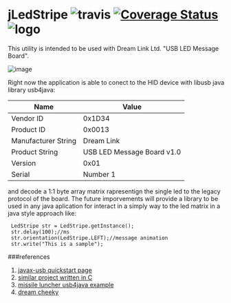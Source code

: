 # jLedStripe     ![travis](https://travis-ci.org/loreii/jLedStripe.svg?branch=master)  [![Coverage Status](https://coveralls.io/repos/github/loreii/jLedStripe/badge.svg?branch=master)](https://coveralls.io/github/loreii/jLedStripe?branch=master)        ![logo](https://cloud.githubusercontent.com/assets/1318102/23132748/e6f0c56c-f78e-11e6-801b-a0fc4f761cc8.png) 

This utility is intended to be used with Dream Link Ltd. "USB LED Message Board". 

![image](https://cloud.githubusercontent.com/assets/1318102/23132181/14c09758-f78d-11e6-91b6-b2085a39bfe0.png)

Right now the application is able to conect to the HID device with libusb java library usb4java: 

|Name                | Value |
|--------------------|-------|
|Vendor ID           | 0x1D34|
|Product ID          | 0x0013|
|Manufacturer String |Dream Link|
|Product String      |USB LED Message Board v1.0|
|Version             | 0x01|
|Serial              |Number 1| 

and decode a 1:1 byte array matrix rapresentign the single led to the legacy protocol of the board.
The future imporvements will provide a library to be used in any java aplication for interact in a simply way to the led matrix in a java style approach like:

```
 LedStripe str = LedStripe.getInstance();
 str.delay(100);//ms
 str.orientation(LedStripe.LEFT);//message animation
 str.write("This is a sample");
```


###references
1. [javax-usb quickstart page](http://usb4java.org/quickstart/javax-usb.html)
2. [similar project written in C](https://github.com/dingram/led-display)
3. [missile luncher usb4java example](https://github.com/usb4java/usb4java-javax-examples/blob/master/src/main/java/org/usb4java/javax/examples/MissileLauncher.java)
4. [dream cheeky](http://dreamcheeky.com/led-message-board)
